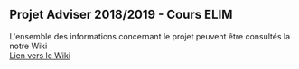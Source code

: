 ## Projet Adviser 2018/2019 - Cours ELIM

L'ensemble des informations concernant le projet peuvent être consultés la notre Wiki  
[Lien vers le Wiki](https://github.com/rico237/ELIM-projet-18_19/wiki)
